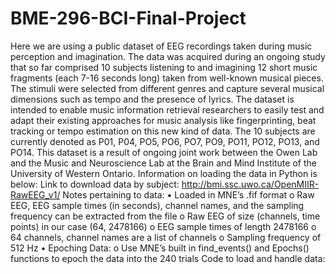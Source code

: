 # BME-296-BCI-Final-Project


Here we are using a public dataset of EEG recordings taken during music perception and imagination. The data was acquired during an ongoing study that so far comprised 10 subjects listening to and imagining 12 short music fragments (each 7-16 seconds long) taken from well-known musical pieces. The stimuli were selected from different genres and capture several musical dimensions such as tempo and the presence of lyrics. The dataset is intended to enable music information retrieval researchers to easily test and adapt their existing approaches for music analysis like fingerprinting, beat tracking or tempo estimation on this new kind of data. The 10 subjects are currently denoted as P01, P04, PO5, PO6, PO7, PO9, PO11, PO12, PO13, and PO14. This dataset is a result of ongoing joint work between the Owen Lab and the Music and Neuroscience Lab at the Brain and Mind Institute of the University of Western Ontario. Information on loading the data in Python is below:
Link to download data by subject: http://bmi.ssc.uwo.ca/OpenMIIR-RawEEG_v1/
Notes pertaining to data:
•	Loaded in MNE’s .fif format
o	Raw EEG, EEG sample times (in seconds), channel names, and the sampling frequency can be extracted from the file
o	Raw EEG of size (channels, time points) in our case (64, 2478166)
o	EEG sample times of length 2478166
o	64 channels, channel names are a list of channels
o	Sampling frequency of 512 Hz
•	Epoching Data:
o	Use MNE’s built in find_events() and Epochs() functions to epoch the data into the 240 trials 
Code to load and handle data:





